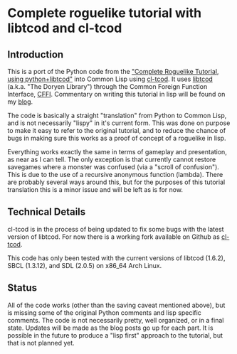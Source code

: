 # Complete roguelike tutorial with libtcod and cl-tcod

## Introduction

This is a port of the Python code from the ["Complete Roguelike Tutorial, using python+libtcod"](http://www.roguebasin.com/index.php?title=Complete_Roguelike_Tutorial,_using_python%2Blibtcod) into Common Lisp using [cl-tcod](https://bitbucket.org/eeeickythump/cl-tcod). It uses [libtcod](https://bitbucket.org/libtcod/libtcod) (a.k.a. "The Doryen Library") through the Common Foreign Function Interface, [CFFI](https://common-lisp.net/project/cffi/). Commentary on writing this tutorial in lisp will be found on my [blog](https://9bladed.com).

The code is basically a straight "translation" from Python to Common Lisp, and is not necessarily "lispy" in it's current form. This was done on purpose to make it easy to refer to the original tutorial, and to reduce the chance of bugs in making sure this works as a proof of concept of a roguelike in lisp.

Everything works exactly the same in terms of gameplay and presentation, as near as I can tell. The only exception is that currently cannot restore savegames where a monster was confused (via a "scroll of confusion"). This is due to the use of a recursive anonymous function (lambda). There are probably several ways around this, but for the purposes of this tutorial translation this is a minor issue and will be left as is for now.

## Technical Details

cl-tcod is in the process of being updated to fix some bugs with the latest version of libtcod. For now there is a working fork available on Github as [cl-tcod](https://github.com/podiki/cl-tcod).

This code has only been tested with the current versions of libtcod (1.6.2), SBCL (1.3.12), and SDL (2.0.5) on x86_64 Arch Linux.

## Status

All of the code works (other than the saving caveat mentioned above), but is missing some of the original Python comments and lisp specific comments. The code is not necessarily pretty, well organized, or in a final state. Updates will be made as the blog posts go up for each part. It is possible in the future to produce a "lisp first" approach to the tutorial, but that is not planned yet.
